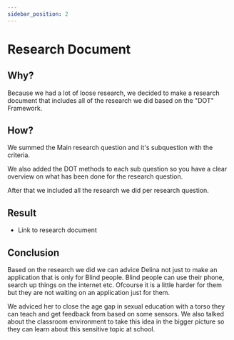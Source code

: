 ```yaml
---
sidebar_position: 2
---
```


# Research Document

## Why?

Because we had a lot of loose research, we decided to make a research document that includes all of the research we did based on the "DOT" Framework.

## How?

We summed the Main research question and it's subquestion with the criteria.

We also added the DOT methods to each sub question so you have a clear overview on what has been done for the research question.

After that we included all the research we did per research question.

## Result

- Link to research document

## Conclusion

Based on the research we did we can advice Delina not just to make an application that is only for Blind people. Blind people can use their phone, search up things on the internet etc. Ofcourse it is a little harder for them but they are not waiting on an application just for them.

We adviced her to close the age gap in sexual education with a torso they can teach and get feedback from based on some sensors. We also talked about the classroom environment to take this idea in the bigger picture so they can learn about this sensitive topic at school.
